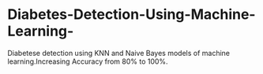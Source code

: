 # Diabetes-Detection-Using-Machine-Learning-
Diabetese detection using KNN and Naive Bayes models of machine learning.Increasing Accuracy from 80% to 100%.  
